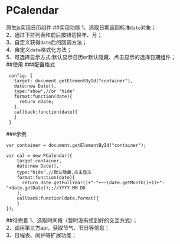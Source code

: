 # PCalendar
原生js实现日历组件
##实现功能
1、选取日期返回标准`date`对象；<br>
2、通过下拉列表和前后按钮切换年、月；<br>
3、自定义获得`date`后的回调方法；<br>
4、自定义`date`格式化方法；<br>
5、可选择显示方式:默认显示日历or默认隐藏、点击显示的选择日期组件；<br>
##使用
###配置格式
```
 config: {
   target: document.getElementById("container"),
   date:new Date(),
   type:"show",//or "hide"
   format:function(date){
     return nDate;
   },
   callback:function(date){
   }
 }
 ```
###示例
```
var container = document.getElementById("container");
```
```
var cal = new PCalendar({
    target:container,
    date:new Date(),
    type:"hide",//默认隐藏,点击显示
    format:function(date){
      return date.getFullYear()+"-"+~~(date.getMonth()+1)+"-"+date.getDate();;//YYYY-MM-DD
    },
    callback:function(date,format){
    }
});
```

##待完善
1、选取时间段（暂时没有想到好的交互方式）；<br>
2、调用第三方api，获取节气、节日等信息；<br>
3、日程表、闹钟等扩展功能；<br>
